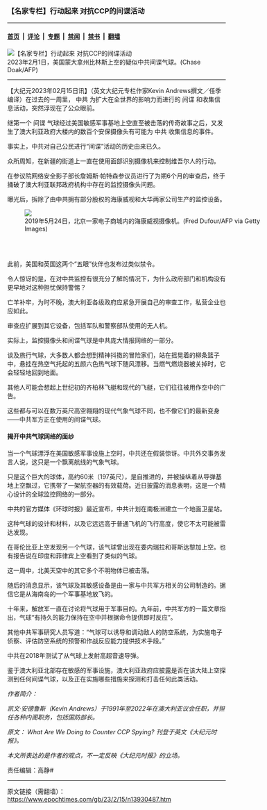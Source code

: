 ### 【名家专栏】行动起来 对抗CCP的间谍活动

---

#### [首页](../../../..?n13930487) &nbsp;|&nbsp; [评论](../../../../../epoch-comment?n13930487) &nbsp;|&nbsp; [专题](../../../../../epoch-special?n13930487) &nbsp;|&nbsp; [禁闻](../../../../../epoch-news?n13930487) &nbsp;|&nbsp; [禁书](../../../../../books?n13930487) &nbsp;|&nbsp; [翻墙](https://github.com/gfw-breaker/nogfw/blob/master/README.md?n13930487)


<div><img alt="【名家专栏】行动起来 对抗CCP的间谍活动" class="attachment-djy_600_400 size-djy_600_400 wp-post-image" src="https://i.epochtimes.com/assets/uploads/2023/02/id13930490-000_338F4KZ-1-1-600x400.jpg"/>
<div class="caption">
 2023年2月1日，美国蒙大拿州比林斯上空的疑似中共间谍气球。(Chase Doak/AFP)
</div></div><hr/><div class="post_content" id="artbody" itemprop="articleBody">
 <!-- article content begin -->
 <p>
  【大纪元2023年02月15日讯】（英文大纪元专栏作家Kevin Andrews撰文／任季编译）在过去的一周里，
  <ok href="https://www.epochtimes.com/gb/tag/%E4%B8%AD%E5%85%B1.html">
   中共
  </ok>
  为扩大在全世界的影响力而进行的
  <ok href="https://www.epochtimes.com/gb/tag/%E9%97%B4%E8%B0%8D.html">
   间谍
  </ok>
  和收集信息活动，突然浮现在了公众眼前。
 </p>
 <p>
  继第一个
  <ok href="https://www.epochtimes.com/gb/tag/%E9%97%B4%E8%B0%8D.html">
   间谍
  </ok>
  气球经过美国敏感军事基地上空直至被击落的传奇故事之后，又发生了澳大利亚政府大楼内的数百个安保摄像头有可能为
  <ok href="https://www.epochtimes.com/gb/tag/%E4%B8%AD%E5%85%B1.html">
   中共
  </ok>
  收集信息的事件。
 </p>
 <p>
  事实上，中共对自己公民进行“间谍”活动的历史由来已久。
 </p>
 <p>
  众所周知，在新疆的街道上一直在使用面部识别摄像机来控制维吾尔人的行动。
 </p>
 <p>
  在参议院网络安全影子部长詹姆斯‧帕特森参议员进行了为期6个月的审查后，终于捅破了澳大利亚联邦政府机构中存在的监控摄像头问题。
 </p>
 <p>
  曝光后，拆除了由中共拥有部分股权的海康威视和大华两家公司生产的监控设备。
 </p>
 <figure class="wp-caption aligncenter" style="width: 600px">
  <ok href=" https://img.theepochtimes.com/assets/uploads/2021/05/28/GettyImages-1145806285-1200x800.jpg " rel="noreferrer noopener" target="_blank">
   <img class="" src="https://img.theepochtimes.com/assets/uploads/2021/05/28/GettyImages-1145806285-1200x800.jpg "/>
  </ok>
  <br/><figcaption class="wp-caption-text">
   2019年5月24日，北京一家电子商城内的海康威视摄像机。(Fred Dufour/AFP via Getty Images)
  </figcaption><br/>
 </figure><br/>
 <p>
  此前，美国和英国这两个“五眼”伙伴也发布过类似禁令。
 </p>
 <p>
  令人惊讶的是，在对中共监控有很充分了解的情况下，为什么政府部门和机构没有更早地对这种担忧保持警惕？
 </p>
 <p>
  亡羊补牢，为时不晚，澳大利亚各级政府应紧急开展自己的审查工作，私营企业也应如此。
 </p>
 <p>
  审查应扩展到其它设备，包括军队和警察部队使用的无人机。
 </p>
 <p>
  实际上，监控摄像头和间谍气球是中共庞大情报网络的一部分。
 </p>
 <p>
  谈及旅行气球，大多数人都会想到精神抖擞的冒险家们，站在摇晃着的柳条篮子中，悬挂在热空气托起的五颜六色热气球下随风漂移。当燃气燃烧器被关掉时，它会轻轻地回到地面。
 </p>
 <p>
  其他人可能会想起上世纪初的齐柏林飞艇和现代的飞艇，它们往往被用作空中的广告。
 </p>
 <p>
  这些都与可以在数万英尺高空翱翔的现代气象气球不同，也不像它们的最新变身——中共军方正在使用的间谍气球。
 </p>
 <h4>
  揭开中共气球网络的面纱
 </h4>
 <p>
  当一个气球漂浮在美国敏感军事设施上空时，中共还在假装惊讶。中共外交事务发言人说，这只是一个飘离航线的气象气球。
 </p>
 <p>
  只是这个巨大的球体，高约60米（197英尺），是自推进的，并被操纵着从导弹基地上空飘过，它携带了一架航空器的有效载荷。近日披露的消息表明，这是一个精心设计的全球监控网络的一部分。
 </p>
 <p>
  中共的官方媒体《环球时报》最近宣布，中共计划在南极洲建立一个地面卫星站。
 </p>
 <p>
  这种气球的设计和材料，以及它远远高于普通飞机的飞行高度，使它不太可能被雷达发现。
 </p>
 <p>
  在哥伦比亚上空发现另一个气球，该气球曾出现在委内瑞拉和哥斯达黎加上空。也有报告说在印度和菲律宾上空看到了类似的气球。
 </p>
 <p>
  这一周中，北美天空中的其它多个不明物体已被击落。
 </p>
 <p>
  随后的消息显示，该气球及其敏感设备是由一家与中共军方相关的公司制造的。据信它是从海南岛的一个军事基地放飞的。
 </p>
 <p>
  十年来，解放军一直在讨论将气球用于军事目的。九年前，中共军方的一篇文章指出，气球“有持久的能力保持在空中并根据命令提供即时反应”。
 </p>
 <p>
  其他中共军事研究人员写道：“气球可以诱导和调动敌人的防空系统，为实施电子侦察、评估防空系统的预警和作战反应能力提供技术手段。”
 </p>
 <p>
  中共在2018年测试了从气球上发射高超音速导弹。
 </p>
 <p>
  鉴于澳大利亚北部存在敏感的军事设施，澳大利亚政府应披露是否在该大陆上空探测到任何间谍气球，以及正在实施哪些措施来探测和打击任何此类活动。
 </p>
 <p>
  <em>
   作者简介：
  </em>
 </p>
 <p>
  <em>
   凯文‧安德鲁斯（Kevin Andrews）于1991年至2022年在澳大利亚议会任职，并担任各种内阁职务，包括国防部长。
  </em>
 </p>
 <p>
  <em>
   原文：
   <ok href="https://www.theepochtimes.com/what-are-we-doing-to-counter-ccp-spying_5052600.html">
    What Are We Doing to Counter CCP Spying?
   </ok>
   刊登于英文《大纪元时报》。
  </em>
 </p>
 <p>
  <em>
   本文所表达的是作者的观点，不一定反映《大纪元时报》的立场。
  </em>
 </p>
 <p>
  责任编辑：高静#
 </p>
 <!-- article content end -->
 <div id="below_article_ad">
 </div>
</div>


---

原文链接（需翻墙）：https://www.epochtimes.com/gb/23/2/15/n13930487.htm